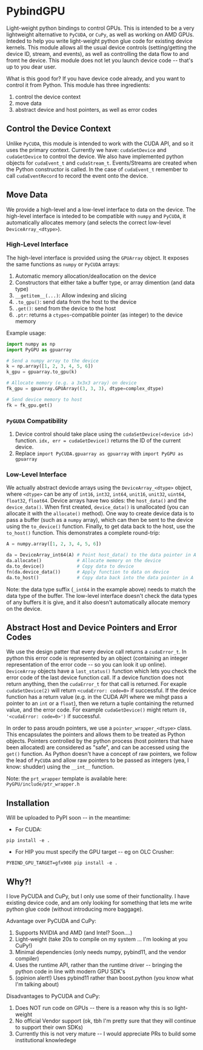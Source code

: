 # PybindGPU

Light-weight python bindings to control GPUs. This is intended to be a very
lightweight alternative to `PyCUDA`, or `CuPy`, as well as working on AMD GPUs.
Inteded to help you write light-weight python glue code for existing device
kernels. This module allows all the usual device controls (setting/getting the
device ID, stream, and events), as well as controlling the data flow to and
fromt he device. This module does not let you launch device code -- that's up to
you dear user.

What is this good for? If you have device code already, and you want to control
it from Python. This module has three ingredients:
1. control the device context
2. move data
3. abstract device and host pointers, as well as error codes

## Control the Device Context

Unlike `PyCUDA`, this module is intended to work with the CUDA API, and so it
uses the primary context. Currently we have: `cudaSetDevice` and `cudaGetDevice`
to control the device. We also have implemented python objects for `cudaEvent_t`
and `cudaStream_t`. Events/Streams are created when the Python constructor is
called. In the case of `cudaEvent_t` remember to call `cudaEventRecord` to
record the event onto the device.

## Move Data

We provide a high-level and a low-level interface to data on the device. The
high-level interface is inteded to be compatible with `numpy` and `PyCUDA`, it
automatically allocates memory (and selects the correct low-level
`DeviceArray_<dtype>`).

### High-Level Interface

The high-level interface is provided using the `GPUArray` object. It exposes the
same functions as `numpy` or `PyCUDA` arrays:
1. Automatic memory allocation/deallocation on the device
2. Constructors that either take a buffer type, or array dimention (and data
   type)
3. `__getitem__(...)`: Allow indexing and slicing
4. `.to_gpu()`: send data from the host to the device
5. `.get()`: send from the device to the host
6. `.ptr`: returns a `ctypes`-compatible pointer (as integer) to the device
   memory

Example usage:

```python
import numpy as np
import PyGPU as gpuarray

# Send a numpy array to the device
k = np.array([1, 2, 3, 4, 5, 6])
k_gpu = gpuarray.to_gpu(k)

# Allocate memory (e.g. a 3x3x3 array) on device
fk_gpu = gpuarray.GPUArray((3, 3, 3), dtype=complex_dtype)

# Send device memory to host
fk = fk_gpu.get()
```

### `PyGUDA` Compatibility

1. Device control should take place using the `cudaSetDevice(<device id>)`
   function. `idx, err = cudaGetDevice()` returns the ID of the current device.
2. Replace `import PyCUDA.gpuarray as gpuarray` with `import PyGPU as gpuarray`

### Low-Level Interface

We actually abstract devicde arrays using the `DeviceArray_<dtype>` object,
where `<dtype>` can be any of `int16`, `int32`, `int64`, `unit16`, `unit32`,
`uint64`, `float32`, `float64`. Device arrays have two sides: the `host_data()`
and the `device_data()`. When first created, `device_data()` is unallocated (you
can allocate it with the `allocate()` method). One way to create device data is
to pass a buffer (such as a `numpy` array), which can then be sent to the device
using the `to_device()` function. Finally, to get data back to the host, use the
`to_host()` function. This demonstrates a complete round-trip:

```python
A = numpy.array([1, 2, 3, 4, 5, 6])

da = DeviceArray_int64(A) # Point host_data() to the data pointer in A
da.allocate()             # Allocate memory on the device
da.to_device()            # Copy data to device
fn(da.device_data())      # Apply function to data on device
da.to_host()              # Copy data back into the data pointer in A
```

Note: the data type suffix (`_int64` in the example above) needs to match the
data type of the buffer. The low-level interface doesn't check the data types of
any buffers it is give, and it also doesn't automatically allocate memory on the
device.

## Abstract Host and Device Pointers and Error Codes

We use the design patter that every device call returns a `cudaError_t`. In
python this error code is represented by an object (containing an integer
representation of the error code -- so you can look it up online). `DeviceArray`
objects have a `last_status()` function which lets you check the error code of
the last device function call. If a device function does not return anything,
then the `cudaError_t` for that call is returned. For exaple `cudaSetDevice(2)`
will return `<cudaError: code=0>` if successful. If the device function has a
return value (e.g. in the CUDA API where we mihgt pass a pointer to an `int` or
a `float`),  then we return a tuple containing the returned value, and the error
code. For example `cudaGetDevice()` might return `(0, '<cudaError: code=0>')` if
successful.

In order to pass aroudn pointers, we use a `pointer_wrapper_<dtype>` class. This
encapsulates the pointers and allows them to be treated as Python objects.
Pointers controlled by the python process (host pointers that have been
allocated) are considered as "safe", and can be accessed using the `get()`
function. As Python doesn't have a concept of raw pointers, we follow the lead
of `PyCUDA` and allow raw pointers to be passed as integers (yea, I know:
shudder) using the `__int__` function.

Note: the `prt_wrapper` template is available here:
`PyGPU/include/ptr_wrapper.h`

## Installation

Will be uploaded to PyPI soon -- in the meantime:

* For CUDA:
```
pip install -e .
```
* For HIP you must specify the GPU target -- eg on OLC Crusher:
```
PYBIND_GPU_TARGET=gfx908 pip install -e .
```

## Why?!

I love PyCUDA and CuPy, but I only use some of their functionality. I have
existing device code, and am only looking for something that lets me write
python glue code (without introducing more baggage).

Advantage over PyCUDA and CuPy:

1. Supports NVIDIA and AMD (and Intel? Soon....)
2. Light-weight (take 20s to compile on my system ... I'm looking at you CuPy!)
3. Minimal dependencies (only needs numpy, pybind11, and the vendor compiler)
4. Uses the runtime API, rather than the runtime driver -- bringing the python
   code in line with modern GPU SDK's
5. (opinion alert!) Uses pybind11 rather than boost.python (you know what I'm
   talking about)

Disadvantages to PyCUDA and CuPy:

1. Does NOT run code on GPUs -- there is a reason why this is so light-weight
2. No official Vendor support (ok, tbh I'm pretty sure that they will continue
   to support their own SDKs)
3. Currently this is not very mature -- I would appreciate PRs to build some
   institutional knowledege
